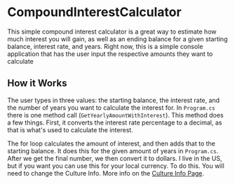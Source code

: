 # CompoundInterestCalculator

This simple compound interest calculator is a great way to estimate how much interest you will gain, as well as an ending balance for a given starting balance, interest rate, and years. Right now, this is a simple console
application that has the user input the respective amounts they want to calculate 

## How it Works
The user types in three values: the starting balance, the interest rate, and the number of years you want to calculate the interest for. In `Program.cs` there is one method call (`GetYearlyAmountWithInterest`). This method does a few things. First, it converts the interest rate percentage to a decimal, as that is what's used to calculate the interest. 

The for loop calculates the amount of interest, and then adds that to the starting balance. It does this for the given amount of years in `Program.cs`. After we get the final number, we then convert it to dollars. I live in the US, but if you want you can use this for your local currency. To do this. You will need to change the Culture Info. More info on the [Culture Info Page].

[Culture Info Page]: https://learn.microsoft.com/en-us/dotnet/api/system.globalization.cultureinfo?view=net-7.0
